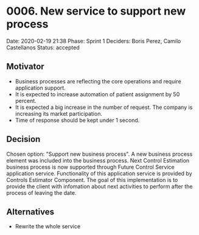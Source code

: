 # 0006. New service to support new process

Date: 2020-02-19 21:38
Phase: Sprint 1
Deciders: Boris Perez, Camilo Castellanos
Status: accepted

## Motivator

* Business processes are reflecting the core operations and require application support.
* It is expected to increase automation of patient assignment by 50 percent.
* It is expected a big increase in the number of request. The company is increasing its market participation. 
* Time of response should be kept under 1 second.

## Decision

Chosen option: "Support new business process". A new business process element was included into the business process. Next Control Estimation business process is now supported through Future Control Service application service. Functionality of this application service is provided by Controls Estimator Component. The goal of this implementation is to provide the client with infomation about next activities to perform after the process of leaving the date.

## Alternatives

* Rewrite the whole service